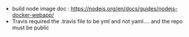 - build node image doc : https://nodejs.org/en/docs/guides/nodejs-docker-webapp/
- Travis required the .travis file to be yml and not yaml.... and the repo must be public